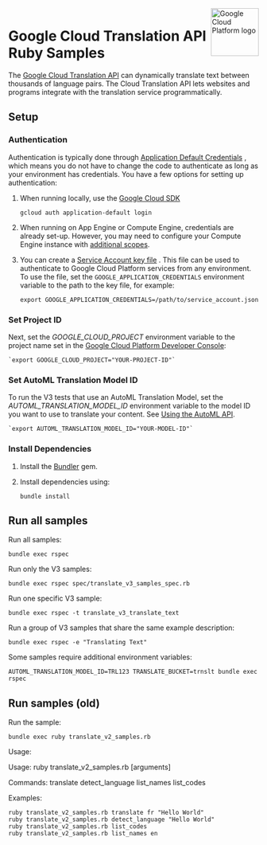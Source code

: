 <img src="https://avatars2.githubusercontent.com/u/2810941?v=3&s=96" alt="Google Cloud Platform logo" title="Google Cloud Platform" align="right" height="96" width="96"/>

# Google Cloud Translation API Ruby Samples

The [Google Cloud Translation API][translate_docs] can dynamically translate
text between thousands of language pairs. The Cloud Translation API lets
websites and programs integrate with the translation service programmatically.

[translate_docs]: https://cloud.google.com/translate/docs/

## Setup

### Authentication

Authentication is typically done through [Application Default Credentials](https://cloud.google.com/docs/authentication#getting_credentials_for_server-centric_flow)
, which means you do not have to change the code to authenticate as long as your
environment has credentials. You have a few options for setting up
authentication:

1. When running locally, use the [Google Cloud SDK](https://cloud.google.com/sdk/)

    `gcloud auth application-default login`

1. When running on App Engine or Compute Engine, credentials are already set-up.
However, you may need to configure your Compute Engine instance with
[additional scopes](https://cloud.google.com/compute/docs/authentication#using).

1. You can create a [Service Account key file](https://cloud.google.com/docs/authentication#service_accounts)
. This file can be used to authenticate to Google Cloud Platform services from
any environment. To use the file, set the `GOOGLE_APPLICATION_CREDENTIALS`
environment variable to the path to the key file, for example:

    `export GOOGLE_APPLICATION_CREDENTIALS=/path/to/service_account.json`

### Set Project ID

Next, set the *GOOGLE_CLOUD_PROJECT* environment variable to the project name
set in the
[Google Cloud Platform Developer Console](https://console.cloud.google.com):

    `export GOOGLE_CLOUD_PROJECT="YOUR-PROJECT-ID"`

### Set AutoML Translation Model ID

To run the V3 tests that use an AutoML Translation Model, set the
*AUTOML_TRANSLATION_MODEL_ID* environment variable to the model ID
you want to use to translate your content. See
[Using the AutoML API](https://cloud.google.com/translate/automl/docs/predict#using_the).

    `export AUTOML_TRANSLATION_MODEL_ID="YOUR-MODEL-ID"`

### Install Dependencies

1. Install the [Bundler](http://bundler.io/) gem.

1. Install dependencies using:

    `bundle install`

## Run all samples

Run all samples:

    bundle exec rspec

Run only the V3 samples:

    bundle exec rspec spec/translate_v3_samples_spec.rb

Run one specific V3 sample:

    bundle exec rspec -t translate_v3_translate_text

Run a group of V3 samples that share the same example description:

    bundle exec rspec -e "Translating Text"

Some samples require additional environment variables:

    AUTOML_TRANSLATION_MODEL_ID=TRL123 TRANSLATE_BUCKET=trnslt bundle exec rspec

## Run samples (old)

Run the sample:

    bundle exec ruby translate_v2_samples.rb

Usage:

  Usage: ruby translate_v2_samples.rb <command> [arguments]

  Commands:
    translate       <desired-language-code> <text>
    detect_language <text>
    list_names      <language-code-for-display>
    list_codes

  Examples:

    ruby translate_v2_samples.rb translate fr "Hello World"
    ruby translate_v2_samples.rb detect_language "Hello World"
    ruby translate_v2_samples.rb list_codes
    ruby translate_v2_samples.rb list_names en
